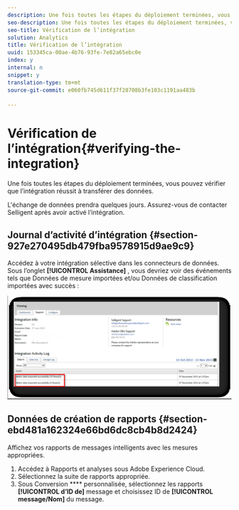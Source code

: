```yaml
---
description: Une fois toutes les étapes du déploiement terminées, vous pouvez vérifier que l’intégration réussit à transférer des données.
seo-description: Une fois toutes les étapes du déploiement terminées, vous pouvez vérifier que l’intégration réussit à transférer des données.
seo-title: Vérification de l’intégration
solution: Analytics
title: Vérification de l’intégration
uuid: 153345ca-00ae-4b76-93fe-7e82a65ebc0e
index: y
internal: n
snippet: y
translation-type: tm+mt
source-git-commit: e060fb745d611f37f28708b3fe103c1191aa483b

---
```



# Vérification de l’intégration{#verifying-the-integration}

Une fois toutes les étapes du déploiement terminées, vous pouvez vérifier que l’intégration réussit à transférer des données.

L'échange de données prendra quelques jours. Assurez-vous de contacter Selligent après avoir activé l’intégration.

## Journal d’activité d’intégration {#section-927e270495db479fba9578915d9ae9c9}

Accédez à votre intégration sélective dans les connecteurs de données. Sous l’onglet **[!UICONTROL Assistance]** , vous devriez voir des événements tels que Données de mesure importées et/ou Données de classification importées avec succès :

![](assets/selligent-verifying.png)

## Données de création de rapports {#section-ebd481a162324e66bd6dc8cb4b8d2424}

Affichez vos rapports de messages intelligents avec les mesures appropriées.

1. Accédez à Rapports et analyses sous Adobe Experience Cloud.
1. Sélectionnez la suite de rapports appropriée.
1. Sous Conversion **** personnalisée, sélectionnez les rapports **[!UICONTROL d’ID de]** message et choisissez ID de **[!UICONTROL message/Nom]** du message.

